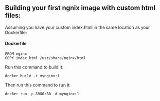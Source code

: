 ## Building your first ngnix image with custom html files:

Assuming you have your custom index.html in the same location as your Dockerfile:

#### Dockerfile
```
FROM nginx
COPY index.html /usr/share/nginx/html
```

Run this command to build it:

```
docker build -t mynginx:1 .
```

Then run this command to run it:

```
docker run -p 8080:80 -d mynginx:1
```

